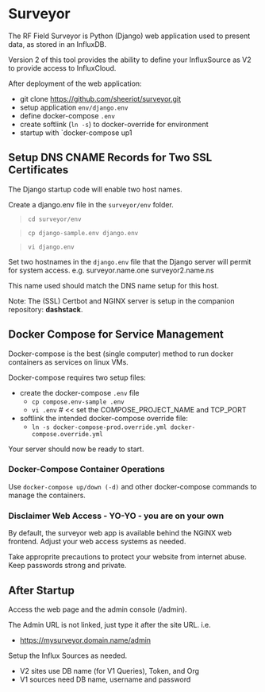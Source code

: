 # Surveyor

The RF Field Surveyor is Python (Django) web application used to present data, as stored in an InfluxDB.

Version 2 of this tool provides the ability to define your InfluxSource as V2 to provide access to InfluxCloud.

After deployment of the web application:

* git clone https://github.com/sheeriot/surveyor.git
* setup application `env/django.env`
* define docker-compose `.env`
* create softlink (`ln -s`) to docker-override for environment
* startup with `docker-compose up1

## Setup DNS CNAME Records for Two SSL Certificates

The Django startup code will enable two host names.

Create a django.env file in the `surveyor/env` folder.

> `cd surveyor/env`

> `cp django-sample.env django.env`

> `vi django.env`

Set two hostnames in the `django.env` file that the Django server will permit for system access. e.g. surveyor.name.one surveyor2.name.ns

This name used should match the DNS name setup for this host.

Note: The (SSL) Certbot and NGINX server is setup in the companion repository: **dashstack**.

## Docker Compose for Service Management

Docker-compose is the best (single computer) method to run docker containers as services on linux VMs.

Docker-compose requires two setup files:

* create the docker-compose `.env` file
    * `cp compose.env-sample .env`
    * `vi .env` # << set the COMPOSE_PROJECT_NAME and TCP_PORT
* softlink the intended docker-compose override file:
    * `ln -s docker-compose-prod.override.yml docker-compose.override.yml`

Your server should now be ready to start.

### Docker-Compose Container Operations

Use `docker-compose up/down (-d)` and other docker-compose commands to manage the containers.

### Disclaimer Web Access - YO-YO - you are on your own

By default, the surveyor web app is available behind the NGINX web frontend. Adjust your web access systems as needed.

Take approprite precautions to protect your website from internet abuse. Keep passwords strong and private.

## After Startup

Access the web page and the admin console (/admin).

The Admin URL is not linked, just type it after the site URL. i.e.

* https://mysurveyor.domain.name/admin

Setup the Influx Sources as needed.

* V2 sites use DB name (for V1 Queries), Token, and Org
* V1 sources need DB name, username and password
